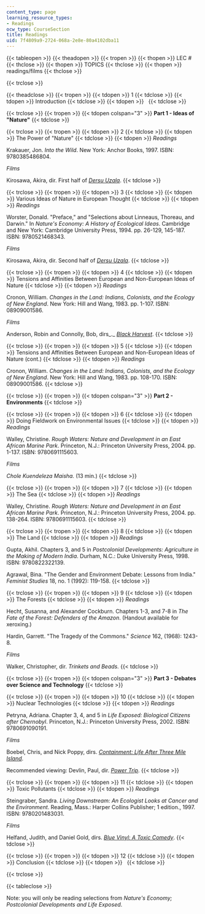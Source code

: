 ```yaml
---
content_type: page
learning_resource_types:
- Readings
ocw_type: CourseSection
title: Readings
uid: 7f4809a9-2724-068a-2e8e-80a4102dba11
---
```


{{< tableopen >}}
{{< theadopen >}}
{{< tropen >}}
{{< thopen >}}
LEC #
{{< thclose >}}
{{< thopen >}}
TOPICS
{{< thclose >}}
{{< thopen >}}
readings/films
{{< thclose >}}

{{< trclose >}}

{{< theadclose >}}
{{< tropen >}}
{{< tdopen >}}
1
{{< tdclose >}}
{{< tdopen >}}
Introduction
{{< tdclose >}}
{{< tdopen >}}
 
{{< tdclose >}}

{{< trclose >}}
{{< tropen >}}
{{< tdopen colspan="3" >}}
**Part 1 - Ideas of "Nature"**
{{< tdclose >}}

{{< trclose >}}
{{< tropen >}}
{{< tdopen >}}
2
{{< tdclose >}}
{{< tdopen >}}
The Power of "Nature"
{{< tdclose >}}
{{< tdopen >}}
_Readings_  
  
Krakauer, Jon. _Into the Wild_. New York: Anchor Books, 1997. ISBN: 9780385486804.  
  
_Films_  
  
Kirosawa, Akira, dir. First half of [_Dersu Uzala_](http://www.imdb.com/title/tt0071411/).
{{< tdclose >}}

{{< trclose >}}
{{< tropen >}}
{{< tdopen >}}
3
{{< tdclose >}}
{{< tdopen >}}
Various Ideas of Nature in European Thought
{{< tdclose >}}
{{< tdopen >}}
_Readings_  
  
Worster, Donald. "Preface," and "Selections about Linneaus, Thoreau, and Darwin." In _Nature's Economy: A History of Ecological Ideas_. Cambridge and New York: Cambridge University Press, 1994. pp. 26-129, 145-187. ISBN: 9780521468343.  
  
_Films_  
  
Kirosawa, Akira, dir. Second half of [_Dersu Uzala_](http://www.imdb.com/title/tt0071411/).
{{< tdclose >}}

{{< trclose >}}
{{< tropen >}}
{{< tdopen >}}
4
{{< tdclose >}}
{{< tdopen >}}
Tensions and Affinities Between European and Non-European Ideas of Nature
{{< tdclose >}}
{{< tdopen >}}
_Readings_  
  
Cronon, William. _Changes in the Land: Indians, Colonists, and the Ecology of New England_. New York: Hill and Wang, 1983. pp. 1-107. ISBN: 08909001586.  
  
_Films_  
  
Anderson, Robin and Connolly, Bob, dirs_._ [_Black Harvest_](http://www.imdb.com/title/tt0103817/).
{{< tdclose >}}

{{< trclose >}}
{{< tropen >}}
{{< tdopen >}}
5
{{< tdclose >}}
{{< tdopen >}}
Tensions and Affinities Between European and Non-European Ideas of Nature (cont.)
{{< tdclose >}}
{{< tdopen >}}
_Readings_  
  
Cronon, William. _Changes in the Land: Indians, Colonists, and the Ecology of New England_. New York: Hill and Wang, 1983. pp. 108-170. ISBN: 08909001586.
{{< tdclose >}}

{{< trclose >}}
{{< tropen >}}
{{< tdopen colspan="3" >}}
**Part 2 - Environments**
{{< tdclose >}}

{{< trclose >}}
{{< tropen >}}
{{< tdopen >}}
6
{{< tdclose >}}
{{< tdopen >}}
Doing Fieldwork on Environmental Issues
{{< tdclose >}}
{{< tdopen >}}
_Readings_  
  
Walley, Christine. _Rough Waters: Nature and Development in an East African Marine Park_. Princeton, N.J.: Princeton University Press, 2004. pp. 1-137. ISBN: 9780691115603.  
  
_Films_  
  
_Chole Kuendeleza Maisha._ (13 min.)
{{< tdclose >}}

{{< trclose >}}
{{< tropen >}}
{{< tdopen >}}
7
{{< tdclose >}}
{{< tdopen >}}
The Sea
{{< tdclose >}}
{{< tdopen >}}
_Readings_  
  
Walley, Christine. _Rough Waters: Nature and Development in an East African Marine Park_. Princeton, N.J.: Princeton University Press, 2004. pp. 138-264. ISBN: 9780691115603.
{{< tdclose >}}

{{< trclose >}}
{{< tropen >}}
{{< tdopen >}}
8
{{< tdclose >}}
{{< tdopen >}}
The Land
{{< tdclose >}}
{{< tdopen >}}
_Readings_  
  
Gupta, Akhil. Chapters 3, and 5 in _Postcolonial Developments: Agriculture in the Making of Modern India_. Durham, N.C.: Duke University Press, 1998. ISBN: 9780822322139.  
  
Agrawal, Bina. "The Gender and Environment Debate: Lessons from India." _Feminist Studies_ 18, no. 1 (1992): 119-158.
{{< tdclose >}}

{{< trclose >}}
{{< tropen >}}
{{< tdopen >}}
9
{{< tdclose >}}
{{< tdopen >}}
The Forests
{{< tdclose >}}
{{< tdopen >}}
_Readings_  
  
Hecht, Susanna, and Alexander Cockburn. Chapters 1-3, and 7-8 in _The Fate of the Forest: Defenders of the Amazon_. (Handout available for xeroxing.)  
  
Hardin, Garrett. "The Tragedy of the Commons." _Science_ 162, (1968): 1243-8.  
  
_Films_  
  
Walker, Christopher, dir. _Trinkets and Beads._
{{< tdclose >}}

{{< trclose >}}
{{< tropen >}}
{{< tdopen colspan="3" >}}
**Part 3 - Debates over Science and Technology**
{{< tdclose >}}

{{< trclose >}}
{{< tropen >}}
{{< tdopen >}}
10
{{< tdclose >}}
{{< tdopen >}}
Nuclear Technologies
{{< tdclose >}}
{{< tdopen >}}
_Readings_  
  
Petryna, Adriana. Chapter 3, 4, and 5 in _Life Exposed: Biological Citizens after Chernobyl_. Princeton, N.J.: Princeton University Press, 2002. ISBN: 9780691090191.  
  
_Films_  
  
Boebel, Chris, and Nick Poppy, dirs. [_Containment: Life After Three Mile Island_](http://www.imdb.com/title/tt0409841/).  
  
Recommended viewing: Devlin, Paul, dir. [_Power Trip_](http://www.imdb.com/title/tt0358647/).
{{< tdclose >}}

{{< trclose >}}
{{< tropen >}}
{{< tdopen >}}
11
{{< tdclose >}}
{{< tdopen >}}
Toxic Pollutants
{{< tdclose >}}
{{< tdopen >}}
_Readings_  
  
Steingraber, Sandra. _Living Downstream: An Ecologist Looks at Cancer and the Environment_. Reading, Mass.: Harper Collins Publisher; 1 edition., 1997. ISBN: 9780201483031.  
  
_Films_  
  
Helfand, Judith, and Daniel Gold, dirs. [_Blue Vinyl: A Toxic Comedy_](http://www.imdb.com/title/tt0303307/).
{{< tdclose >}}

{{< trclose >}}
{{< tropen >}}
{{< tdopen >}}
12
{{< tdclose >}}
{{< tdopen >}}
Conclusion
{{< tdclose >}}
{{< tdopen >}}
 
{{< tdclose >}}

{{< trclose >}}

{{< tableclose >}}

Note: you will only be reading selections from _Nature's Economy; Postcolonial Developments and Life Exposed_.